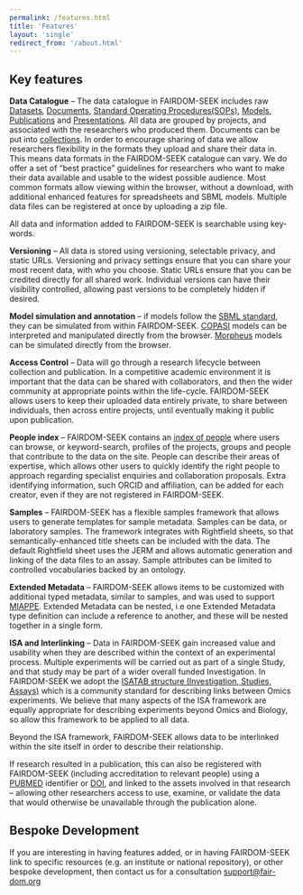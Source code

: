 ```yaml
---
permalink: /features.html
title: 'Features'
layout: 'single'
redirect_from: '/about.html'
---
```



## Key features

**Data Catalogue** – The data catalogue in FAIRDOM-SEEK includes raw [Datasets](https://fairdomhub.org/data_files), [Documents](https://fairdomhub.org/documents), [Standard Operating Procedures(SOPs)](https://fairdomhub.org/sops), [Models](https://fairdomhub.org/models), [Publications](https://fairdomhub.org/publications) and [Presentations](https://fairdomhub.org/presentations). All data are grouped by projects, and associated with the researchers who produced them. Documents can be put into [collections](https://fairdomhub.org/collections). In order to encourage sharing of data we allow researchers flexibility in the formats they upload and share their data in. This means data formats in the FAIRDOM-SEEK catalogue can vary. We do offer a set of “best practice” guidelines for researchers who want to make their data available and usable to the widest possible audience.
Most common formats allow viewing within the browser, without a download, with additional enhanced features for spreadsheets and SBML models.
Multiple data files can be registered at once by uploading a zip file. 

All data and information added to FAIRDOM-SEEK is searchable using key-words.

**Versioning** – All data is stored using versioning, selectable privacy, and static URLs. Versioning and privacy settings ensure that you can share your most recent data, with who you choose. Static URLs ensure that you can be credited directly for all shared work.
Individual versions can have their visibility controlled, allowing past versions to be completely hidden if desired.

**Model simulation and annotation** – if models follow the [SBML standard](http://sbml.org/), they can be simulated from within FAIRDOM-SEEK.
[COPASI](http://copasi.org/) models can be interpreted and manipulated directly from the browser. 
[Morpheus](https://morpheus.gitlab.io/) models can be simulated directly from the browser.

**Access Control** – Data will go through a research lifecycle between collection and publication. In a competitive academic environment it is important that the data can be shared with collaborators, and then the wider community at appropriate points within the life-cycle. FAIRDOM-SEEK allows users to keep their uploaded data entirely private, to share between individuals, then across entire projects, until eventually making it public upon publication.

**People index** – FAIRDOM-SEEK contains an [index of people](https://fairdomhub.org/people) where users can browse, or keyword-search, profiles of the projects, groups and people that contribute to the data on the site. People can describe their areas of expertise, which allows other users to quickly identify the right people to approach regarding specialist enquiries and collaboration proposals.
Extra identifying information, such ORCID and affiliation, can be added for each creator, even if they are not registered in FAIRDOM-SEEK.

**Samples** – FAIRDOM-SEEK has a flexible samples framework that allows users to generate templates for sample metadata. Samples can be data, or laboratory samples. The framework integrates with Rightfield sheets, so that semantically-enhanced title sheets can be included with the data. The default Rightfield sheet uses the JERM and allows automatic generation and linking of the data files to an assay.
Sample attributes can be limited to controlled vocabularies backed by an ontology.

**Extended Metadata** – FAIRDOM-SEEK allows items to be customized with additional typed metadata, similar to samples, and was used to support [MIAPPE](https://www.miappe.org/).
Extended Metadata can be nested, i.e one Extended Metadata type definition can include a reference to another, and these will be nested together in a single form.

**ISA and Interlinking** – Data in FAIRDOM-SEEK gain increased value and usability when they are described within the context of an experimental process. 
Multiple experiments will be carried out as part of a single Study, and that study may be part of a wider overall funded Investigation. 
In FAIRDOM-SEEK we adopt the [ISATAB structure (Investigation, Studies, Assays)](https://isa-tools.org/) which is a community standard for describing links between Omics experiments. 
We believe that many aspects of the ISA framework are equally appropriate for describing experiments beyond Omics and Biology, so allow this framework to be applied to all data.

Beyond the ISA framework, FAIRDOM-SEEK allows data to be interlinked within the site itself in order to describe their relationship.

If research resulted in a publication, this can also be registered with FAIRDOM-SEEK (including accreditation to relevant people) using a [PUBMED](http://www.ncbi.nlm.nih.gov/pubmed) identifier or [DOI](http://www.doi.org/), 
and linked to the assets involved in that research – allowing other researchers access to use, examine, or validate the data that would otherwise be unavailable through the publication alone.

## Bespoke Development

If you are interesting in having features added, or in having FAIRDOM-SEEK link to specific resources (e.g. an institute or national repository), 
or other bespoke development, then contact us for a consultation [support@fair-dom.org](mailto:support@fair-dom.org)